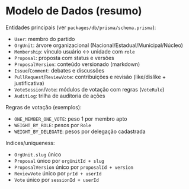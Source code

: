 # Modelo de Dados (resumo)

Entidades principais (ver `packages/db/prisma/schema.prisma`):
- `User`: membro do partido
- `OrgUnit`: árvore organizacional (Nacional/Estadual/Municipal/Núcleo)
- `Membership`: vínculo usuário ↔ unidade com `role`
- `Proposal`: proposta com status e versões
- `ProposalVersion`: conteúdo versionado (markdown)
- `Issue`/`Comment`: debates e discussões
- `PullRequest`/`ReviewVote`: contribuições e revisão (like/dislike + justificativa)
- `VoteSession`/`Vote`: módulos de votação com regras (`VoteRule`)
- `AuditLog`: trilha de auditoria de ações

Regras de votação (exemplos):
- `ONE_MEMBER_ONE_VOTE`: peso 1 por membro apto
- `WEIGHT_BY_ROLE`: pesos por `Role`
- `WEIGHT_BY_DELEGATE`: pesos por delegação cadastrada

Indices/uniqueness:
- `OrgUnit.slug` único
- `Proposal` único por `orgUnitId + slug`
- `ProposalVersion` único por `proposalId + version`
- `ReviewVote` único por `prId + userId`
- `Vote` único por `sessionId + userId`

